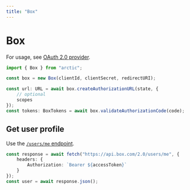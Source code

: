 ```yaml
---
title: "Box"
---
```


# Box

For usage, see [OAuth 2.0 provider](../oauth2.md).

```ts
import { Box } from "arctic";

const box = new Box(clientId, clientSecret, redirectURI);
```
```ts
const url: URL = await box.createAuthorizationURL(state, {
	// optional
	scopes
});
const tokens: BoxTokens = await box.validateAuthorizationCode(code);
```

## Get user profile

Use the [`/users/me` endpoint](https://developer.box.com/reference/get-users-me).

```ts
const response = await fetch("https://api.box.com/2.0/users/me", {
	headers: {
		Authorization: `Bearer ${accessToken}`
	}
});
const user = await response.json();
```

